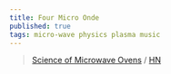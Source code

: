 ```yaml
---
title: Four Micro Onde
published: true
tags: micro-wave physics plasma music
---
```

> [	Science of Microwave Ovens](https://www.genuineideas.com/ArticlesIndex/wave.html) / [HN](https://news.ycombinator.com/item?id=42961606)
